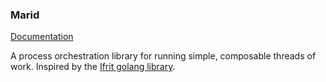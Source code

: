 ### Marid

[Documentation](http://crhino.github.io/marid-docs/marid/index.html)

A process orchestration library for running simple, composable threads of work. Inspired by the [Ifrit golang library](https://github.com/tedsuo/ifrit).
